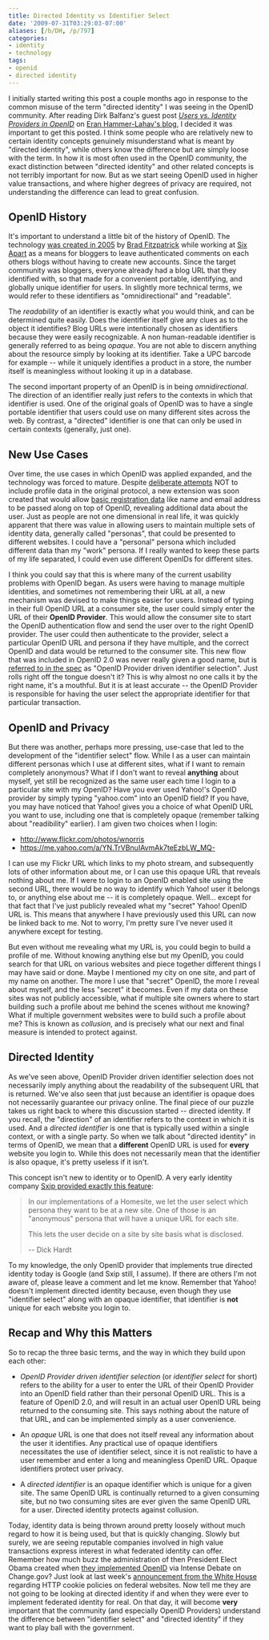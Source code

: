 ```yaml
---
title: Directed Identity vs Identifier Select
date: '2009-07-31T03:29:03-07:00'
aliases: [/b/DH, /p/797]
categories:
- identity
- technology
tags:
- openid
- directed identity
---
```

I initially started writing this post a couple months ago in response to the common misuse of the term "directed
identity" I was seeing in the OpenID community.  After reading Dirk Balfanz's guest post <cite>[Users vs. Identity
Providers in OpenID][]</cite> on [Eran Hammer-Lahav's blog][], I decided it was important to get this posted.  I think
some people who are relatively new to certain identity concepts genuinely misunderstand what is meant by "directed
identity", while others know the difference but are simply loose with the term.  In how it is most often used in the
OpenID community, the exact distinction between "directed identity" and other related concepts is not terribly important
for now.  But as we start seeing OpenID used in higher value transactions, and where higher degrees of privacy are
required, not understanding the difference can lead to great confusion.

[Users vs. Identity Providers in OpenID]: http://www.hueniverse.com/hueniverse/2009/07/users-vs-identity-providers-in-openid.html
[Eran Hammer-Lahav's blog]: http://www.hueniverse.com/

## OpenID History ##

It's important to understand a little bit of the history of OpenID.  The technology [was created in
2005][openid-sixapart] by [Brad Fitzpatrick][] while working at [Six Apart][] as a means for bloggers to leave
authenticated comments on each others blogs without having to create new accounts.  Since the target community was
bloggers, everyone already had a blog URL that they identified with, so that made for a convenient portable,
identifying, and globally unique identifier for users.  In slightly more technical terms, we would refer to these
identifiers as "omnidirectional" and "readable".

The *readability* of an identifier is exactly what you would think, and can be determined quite easily.  Does the
identifier itself give any clues as to the object it identifies?  Blog URLs were intentionally chosen as identifiers
because they were easily recognizable.  A non human-readable identifier is generally referred to as being *opaque*.  You
are not able to discern anything about the resource simply by looking at its identifier.  Take a UPC barcode for example
-- while it uniquely identifies a product in a store, the number itself is meaningless without looking it up in a
database.

The second important property of an OpenID is in being *omnidirectional*.  The direction of an identifier really just
refers to the contexts in which that identifier is used.  One of the original goals of OpenID was to have a single
portable identifier that users could use on many different sites across the web.  By contrast, a "directed" identifier
is one that can only be used in certain contexts (generally, just one).

[openid-sixapart]: http://www.sixapart.com/labs/openid/
[Brad Fitzpatrick]: http://bradfitz.com/
[Six Apart]: http://www.sixapart.com/

## New Use Cases ##

Over time, the use cases in which OpenID was applied expanded, and the technology was forced to mature.  Despite
[deliberate attempts][] NOT to include profile data in the original protocol, a new extension was soon created that
would allow [basic registration data][] like name and email address to be passed along on top of OpenID, revealing
additional data about the user.  Just as people are not one dimensional in real life, it was quickly apparent that there
was value in allowing users to maintain multiple sets of identity data, generally called "personas", that could be
presented to different websites.  I could have a "personal" persona which included different data than my "work"
persona.  If I really wanted to keep these parts of my life separated, I could even use different OpenIDs for different
sites.

I think you could say that this is where many of the current usability problems with OpenID began.  As users were having
to manage multiple identities, and sometimes not remembering their URL at all, a new mechanism was devised to make
things easier for users.  Instead of typing in their full OpenID URL at a consumer site, the user could simply enter the
URL of their **OpenID Provider**.  This would allow the consumer site to start the OpenID authentication flow and send
the user over to the right OpenID provider.  The user could then authenticate to the provider, select a particular
OpenID URL and persona if they have multiple, and the correct OpenID and data would be returned to the consumer site.
This new flow that was included in OpenID 2.0 was never really given a good name, but is [referred to in the spec][] as
"OpenID Provider driven identifier selection".  Just rolls right off the tongue doesn't it?  This is why almost no one
calls it by the right name, it's a mouthful.  But it is at least accurate -- the OpenID Provider is responsible for
having the user select the appropriate identifier for that particular transaction.

[deliberate attempts]: http://web.archive.org/web/20050716234818/http://openid.net/
[basic registration data]: http://openid.net/specs/openid-simple-registration-extension-1_0.html
[referred to in the spec]: http://openid.net/specs/openid-authentication-2_0.html#responding_to_authentication

## OpenID and Privacy ##

But there was another, perhaps more pressing, use-case that led to the development of the "identifier select" flow.
While I as a user can maintain different personas which I use at different sites, what if I want to remain completely
anonymous?  What if I don't want to reveal **anything** about myself, yet still be recognized as the same user each time
I login to a particular site with my OpenID?  Have you ever used Yahoo!'s OpenID provider by simply typing "yahoo.com"
into an OpenID field?  If you have, you may have noticed that Yahoo! gives you a choice of what OpenID URL you want to
use, including one that is completely opaque (remember talking about "readibility" earlier).  I am given two choices
when I login:

  * <http://www.flickr.com/photos/wnorris>
  * <https://me.yahoo.com/a/YN.TrVBnuIAvmAk7teEzbLW_MQ->

I can use my Flickr URL which links to my photo stream, and subsequently lots of other information about me, or I can
use this opaque URL that reveals nothing about me.  If I were to login to an OpenID enabled site using the second URL,
there would be no way to identify which Yahoo! user it belongs to, or anything else about me -- it is completely opaque.
Well... except for that fact that I've just publicly revealed what my "secret" Yahoo! OpenID URL is.  This means that
anywhere I have previously used this URL can now be linked back to me.  Not to worry, I'm pretty sure I've never used it
anywhere except for testing.

But even without me revealing what my URL is, you could begin to build a profile of me.  Without knowing anything else
but my OpenID, you could search for that URL on various websites and piece together different things I may have said or
done.  Maybe I mentioned my city on one site, and part of my name on another.  The more I use that "secret" OpenID, the
more I reveal about myself, and the less "secret" it becomes.  Even if my data on these sites was not publicly
accessible, what if multiple site owners where to start building such a profile about me behind the scenes without me
knowing?  What if multiple government websites were to build such a profile about me?  This is known as *collusion*, and
is precisely what our next and final measure is intended to protect against.


## Directed Identity ##

As we've seen above, OpenID Provider driven identifier selection does not necessarily imply anything about the
readability of the subsequent URL that is returned.  We've also seen that just because an identifier is opaque does not
necessarily guarantee our privacy online.  The final piece of our puzzle takes us right back to where this discussion
started -- directed identity.  If you recall, the "direction" of an identifier refers to the context in which it is
used.  And a *directed identifier* is one that is typically used within a single context, or with a single party.  So
when we talk about "directed identity" in terms of OpenID, we mean that a **different** OpenID URL is used for **every**
website you login to.  While this does not necessarily mean that the identifier is also opaque, it's pretty useless if
it isn't.

This concept isn't new to identity or to OpenID.  A very early identity company [Sxip provided exactly this feature][]:

> In our implementations of a Homesite, we let the user select which  persona they want to be at a new site. One of
> those is an "anonymous"  persona that will have a unique URL for each site.
>
> This lets the user decide on a site by site basis what is disclosed.
>
> -- Dick Hardt

To my knowledge, the only OpenID provider that implements true directed identity today is Google (and Sxip still, I
assume).  If there are others I'm not aware of, please leave a comment and let me know.  Remember that Yahoo! doesn't
implement directed identity because, even though they use "identifier select" along with an opaque identifier, that
identifier is **not** unique for each website you login to.

[Sxip provided exactly this feature]: http://lists.danga.com/pipermail/yadis/2006-August/002778.html

## Recap and Why this Matters ##

So to recap the three basic terms, and the way in which they build upon each other:

  * *OpenID Provider driven identifier selection* (or *identifier select* for short) refers to the ability for a user to
  enter the URL of their OpenID Provider into an OpenID field rather than their personal OpenID URL.  This is a feature
  of OpenID 2.0, and will result in an actual user OpenID URL being returned to the consuming site.  This says nothing
  about the nature of that URL, and can be implemented simply as a user convenience.

  * An *opaque* URL is one that does not itself reveal any information about the user it identifies.  Any practical use
  of opaque identifiers necessitates the use of identifier select, since it is not realistic to have a user remember and
  enter a long and meaningless OpenID URL.  Opaque identifiers protect user privacy.

  * A *directed identifier* is an opaque identifier which is unique for a given site.  The same OpenID URL is
  continually returned to a given consuming site, but no two consuming sites are ever given the same OpenID URL for a
  user.  Directed identity protects against collusion.

Today, identity data is being thrown around pretty loosely without much regard to how it is being used, but that is
quickly changing.  Slowly but surely, we are seeing reputable companies involved in high value transactions express
interest in what federated identity can offer.  Remember how much buzz the administration of then President Elect Obama
created when [they implemented OpenID][] via Intense Debate on Change.gov?  Just look at last week's [announcement from
the White House][] regarding HTTP cookie policies on federal websites.  Now tell me they are not going to be looking at
directed identity if and when they were ever to implement federated identity for real.  On that day, it will become
**very** important that the community (and especially OpenID Providers) understand the difference between "identifier
select" and "directed identity" if they want to play ball with the government.

[they implemented OpenID]: http://www.readwriteweb.com/archives/barack_obamas_changegov_adds_o.php
[announcement from the White House]: http://www.whitehouse.gov/blog/Federal-Websites-Cookie-Policy/
